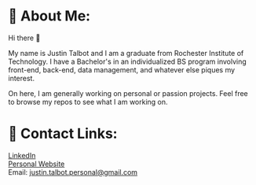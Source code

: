 # 💫 About Me:
 Hi there 👋 

 My name is Justin Talbot and I am a graduate from Rochester Institute of Technology.
 I have a Bachelor's in an individualized BS program involving front-end, back-end, data management, and whatever else piques my interest.

 On here, I am generally working on personal or passion projects. Feel free to browse my repos to see what I am working on.

# 🔭 Contact Links:
[LinkedIn](https://www.linkedin.com/in/justin-talbot-55759b277/)  
[Personal Website](https://www.justin-talbot.com/)  
Email: justin.talbot.personal@gmail.com
